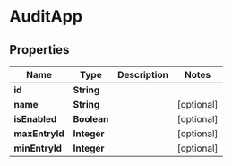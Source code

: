 

# AuditApp

## Properties

Name | Type | Description | Notes
------------ | ------------- | ------------- | -------------
**id** | **String** |  | 
**name** | **String** |  |  [optional]
**isEnabled** | **Boolean** |  |  [optional]
**maxEntryId** | **Integer** |  |  [optional]
**minEntryId** | **Integer** |  |  [optional]



